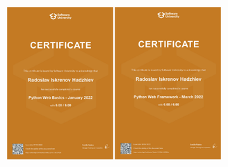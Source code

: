 <div align="center" display="flex">
     <img src="./certificates/python/03.web-basics.jpeg" alt="Web Basics" width="244" height="350">
     <img src="./certificates/python/04.web-framework.jpeg" alt="Web Framework" width="244" height="350">
</div>
